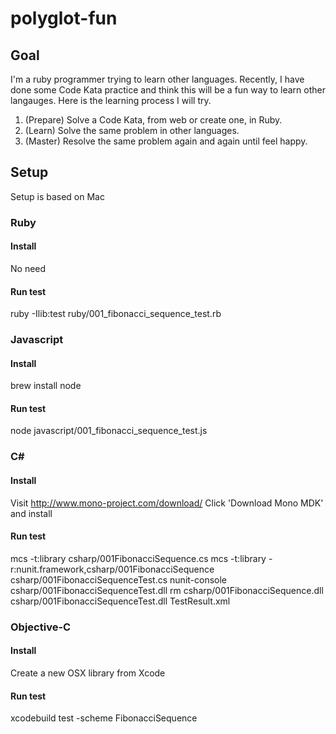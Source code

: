 # polyglot-fun
## Goal
I'm a ruby programmer trying to learn other languages. Recently, I have done some Code Kata
practice and think this will be a fun way to learn other langauges.
Here is the learning process I will try.

1. (Prepare) Solve a Code Kata, from web or create one, in Ruby.
2. (Learn) Solve the same problem in other languages.
3. (Master) Resolve the same problem again and again until feel happy.

## Setup
Setup is based on Mac
### Ruby
#### Install
No need
#### Run test
  ruby -Ilib:test ruby/001_fibonacci_sequence_test.rb

### Javascript
#### Install
brew install node
#### Run test
  node javascript/001_fibonacci_sequence_test.js

### C&#35;
#### Install
Visit http://www.mono-project.com/download/
Click 'Download Mono MDK' and install
#### Run test
  mcs -t:library csharp/001FibonacciSequence.cs
  mcs -t:library -r:nunit.framework,csharp/001FibonacciSequence csharp/001FibonacciSequenceTest.cs
  nunit-console csharp/001FibonacciSequenceTest.dll
  rm csharp/001FibonacciSequence.dll csharp/001FibonacciSequenceTest.dll TestResult.xml

### Objective-C
#### Install
Create a new OSX library from Xcode
#### Run test
xcodebuild test -scheme FibonacciSequence
